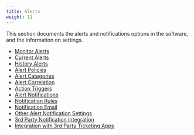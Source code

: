 ```yaml
---
title: Alerts
weight: 11
---
```


This section documents the alerts and notifications options in the software, and the information on settings.

* <a href="/modules/alerts/monitoralerts">Monitor Alerts</a>
* <a href="/modules/alerts/currentalerts">Current Alerts</a>
* <a href="/modules/alerts/historyalerts">History Alerts</a>
* <a href="/modules/alerts/alertpolicies">Alert Policies</a>
* <a href="/modules/alerts/alertcategories">Alert Categories</a>
* <a href="/modules/alerts/alertcorrelation">Alert Correlation</a>
* <a href="/modules/alerts/actiontriggers">Action Triggers</a>
* <a href="/modules/alerts/alertnotifications">Alert Notifications</a>
* <a href="/modules/alerts/notificationrules">Notification Rules</a>
* <a href="/modules/alerts/notificationemail">Notification Email</a>
* <a href="/modules/alerts/othersettings">Other Alert Notification Settings</a>
* <a href="/modules/alerts/integrations">3rd Party Notification Integration</a>
* <a href="/modules/alerts/3rdpartyintegration">Integration with 3rd Party Ticketing Apps</a>

